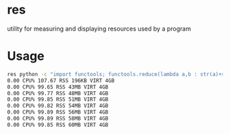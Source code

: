 # res
utility for measuring and displaying resources used by a program


# Usage

```sh
res python -c "import functools; functools.reduce(lambda a,b : str(a)+str(b), range(1000000));"
0.00 CPU% 107.67 RSS 196KB VIRT 4GB
0.00 CPU% 99.65 RSS 43MB VIRT 4GB
0.00 CPU% 99.77 RSS 48MB VIRT 4GB
0.00 CPU% 99.85 RSS 51MB VIRT 4GB
0.00 CPU% 99.82 RSS 54MB VIRT 4GB
0.00 CPU% 99.89 RSS 56MB VIRT 4GB
0.00 CPU% 99.89 RSS 58MB VIRT 4GB
0.00 CPU% 99.85 RSS 60MB VIRT 4GB
```
